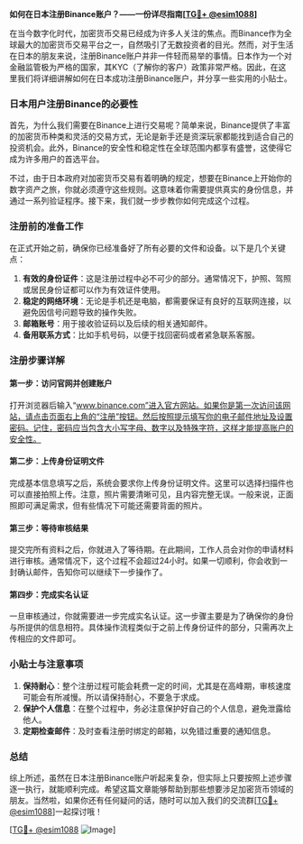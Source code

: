**如何在日本注册Binance账户？——一份详尽指南[[TG💪+ @esim1088](https://t.me/s/esim1088)]**

在当今数字化时代，加密货币交易已经成为许多人关注的焦点。而Binance作为全球最大的加密货币交易平台之一，自然吸引了无数投资者的目光。然而，对于生活在日本的朋友来说，注册Binance账户并非一件轻而易举的事情。日本作为一个对金融监管极为严格的国家，其KYC（了解你的客户）政策非常严格。因此，在这里我们将详细讲解如何在日本成功注册Binance账户，并分享一些实用的小贴士。

### 日本用户注册Binance的必要性

首先，为什么我们需要在Binance上进行交易呢？简单来说，Binance提供了丰富的加密货币种类和灵活的交易方式，无论是新手还是资深玩家都能找到适合自己的投资机会。此外，Binance的安全性和稳定性在全球范围内都享有盛誉，这使得它成为许多用户的首选平台。

不过，由于日本政府对加密货币交易有着明确的规定，想要在Binance上开始你的数字资产之旅，你就必须遵守这些规则。这意味着你需要提供真实的身份信息，并通过一系列验证程序。接下来，我们就一步步教你如何完成这个过程。

### 注册前的准备工作

在正式开始之前，确保你已经准备好了所有必要的文件和设备。以下是几个关键点：

1. **有效的身份证件**：这是注册过程中必不可少的部分。通常情况下，护照、驾照或居民身份证都可以作为有效证件使用。
2. **稳定的网络环境**：无论是手机还是电脑，都需要保证有良好的互联网连接，以避免因信号问题导致的操作失败。
3. **邮箱账号**：用于接收验证码以及后续的相关通知邮件。
4. **备用联系方式**：比如手机号码，以便于找回密码或者紧急联系客服。

### 注册步骤详解

#### 第一步：访问官网并创建账户

打开浏览器后输入“www.binance.com”进入官方网站。如果你是第一次访问该网站，请点击页面右上角的“注册”按钮。然后按照提示填写你的电子邮件地址及设置密码。记住，密码应当包含大小写字母、数字以及特殊字符，这样才能提高账户的安全性。

#### 第二步：上传身份证明文件

完成基本信息填写之后，系统会要求你上传身份证明文件。这里可以选择扫描件也可以直接拍照上传。注意，照片需要清晰可见，且内容完整无误。一般来说，正面照即可满足需求，但有些情况下可能还需要背面的照片。

#### 第三步：等待审核结果

提交完所有资料之后，你就进入了等待期。在此期间，工作人员会对你的申请材料进行审核。通常情况下，这个过程不会超过24小时。如果一切顺利，你会收到一封确认邮件，告知你可以继续下一步操作了。

#### 第四步：完成实名认证

一旦审核通过，你就需要进一步完成实名认证。这一步骤主要是为了确保你的身份与所提供的信息相符。具体操作流程类似于之前上传身份证件的部分，只需再次上传相应的文件即可。

### 小贴士与注意事项

1. **保持耐心**：整个注册过程可能会耗费一定的时间，尤其是在高峰期，审核速度可能会有所减慢。所以请保持耐心，不要急于求成。
2. **保护个人信息**：在整个过程中，务必注意保护好自己的个人信息，避免泄露给他人。
3. **定期检查邮件**：及时查看注册时绑定的邮箱，以免错过重要的通知信息。

### 总结

综上所述，虽然在日本注册Binance账户听起来复杂，但实际上只要按照上述步骤逐一执行，就能顺利完成。希望这篇文章能够帮助到那些想要涉足加密货币领域的朋友。当然啦，如果你还有任何疑问的话，随时可以加入我们的交流群[[TG💪+ @esim1088](https://t.me/s/esim1088)]一起探讨哦！

[[TG💪+ @esim1088](https://t.me/s/esim1088) ![Image](https://i.postimg.cc/4NQfJmqS/Snipaste-2025-05-13-00-14-12.png)]